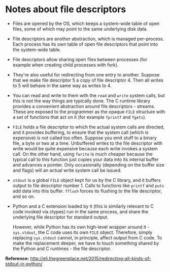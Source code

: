 # Notes about file descriptors

* Files are opened by the OS, which keeps a system-wide table of open files,
  some of which may point to the same underlying disk data.
* File descriptors are another abstraction, which is managed per-process.
  Each process has its own table of open file descriptors that point into the
  system-wide table.
* File descriptors allow sharing open files between processes (for example
  when creating child processes with fork).
* They're also useful for redirecting from one entry to another. Suppose
  that we make file descriptor 5 a copy of file descriptor 4. Then all writes
  to 5 will behave in the same way as writes to 4.
* You can read and write to them with the `read` and `write` system calls,
  but this is not the way things are typically done. The C runtime library
  provides a convenient abstraction around file descriptors - streams. These
  are exposed to the programmer as the opaque `FILE` structure with a set of
  functions that act on it (for example `fprintf` and `fgets`).
* `FILE` holds a file descriptor to which the actual system calls are
  directed, and it provides buffering, to ensure that the system call (which
  is expensive) is not called too often. Suppose you emit stuff to a binary
  file, a byte or two at a time. Unbuffered writes to the file descriptor with
  write would be quite expensive because each write invokes a system call. On
  the other hand, using `fwrite` is much cheaper because the typical call to
  this function just copies your data into its internal buffer and advances a
  pointer. Only occasionally (depending on the buffer size and flags) will an
  actual write system call be issued.
* `stdout` is a global `FILE` object kept for us by the C library, and it
  buffers output to file descriptor number 1. Calls to functions like `printf`
  and `puts` add data into this buffer. `fflush` forces its flushing to the
  file descriptor, and so on.
* Python and a C extension loaded by it (this is similarly relevant to C code
  invoked via ctypes) run in the same process, and share the underlying file
  descriptor for standard output.

  However, while Python has its own high-level wrapper around it -
  `sys.stdout`, the C code uses its own `FILE` object. Therefore, simply
  replacing `sys.stdout` cannot, in principle, affect output from C code. To
  make the replacement deeper, we have to touch something shared by the
  Python and C runtimes - the file descriptor.

**Reference:** http://eli.thegreenplace.net/2015/redirecting-all-kinds-of-stdout-in-python/
